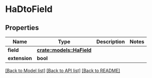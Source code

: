 # HaDtoField

## Properties

Name | Type | Description | Notes
------------ | ------------- | ------------- | -------------
**field** | [**crate::models::HaField**](HA_Field.md) |  | 
**extension** | **bool** |  | 

[[Back to Model list]](../README.md#documentation-for-models) [[Back to API list]](../README.md#documentation-for-api-endpoints) [[Back to README]](../README.md)


